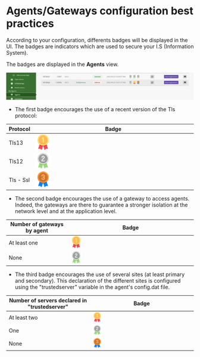 # Agents/Gateways configuration best practices

According to your configuration, differents badges will be displayed in the UI. The badges are indicators which are used to secure your I.S (Information System).

The badges are displayed in the **Agents** view.

![agents](../images/agentsview_badge.png)

* The first badge encourages the use of a recent version of the Tls protocol:
  
| Protocol | Badge |
|----------|--------|
| Tls13|  <img src="../images/gold_medal.png" alt="Screenshot" width="10%" height="10%" /> |
|Tls12|  <img src="../images/silver_medal.png" alt="Screenshot" width="10%" height="10%" />|
|Tls - Ssl | <img src="../images/bronze_medal.png" alt="Screenshot" width="10%" height="10%" />|

* The second badge encourages the use of a gateway to access agents. Indeed, the gateways are there to guarantee a stronger isolation at the network level and at the application level.

| Number of gateways by agent | Badge |
|----------|--------|
| At least one |  <img src="../images/gold_medal.png" alt="Screenshot" width="10%" height="10%" />  |
| None|   <img src="../images/silver_medal.png" alt="Screenshot" width="10%" height="10%" />  |

* The third badge encourages the use of several sites (at least primary and secondary). This declaration of the different sites is configured using the "trustedserver" variable in the agent's config.dat file.

| Number of servers declared in "trustedserver" | Badge |
|----------|--------|
| At least two | <img src="../images/gold_medal.png" alt="Screenshot" width="10%" height="10%" /> |
| One | <img src="../images/silver_medal.png" alt="Screenshot" width="10%" height="10%" /> |
| None|  <img src="../images/bronze_medal.png" alt="Screenshot" width="10%" height="10%" /> |




